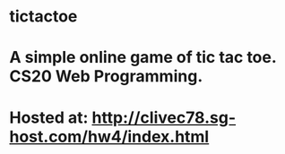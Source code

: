# tictactoe
# A simple online game of tic tac toe. CS20 Web Programming.
# Hosted at: http://clivec78.sg-host.com/hw4/index.html
